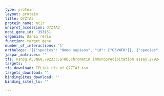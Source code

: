 ```yaml
---
type: protein
layout: protein
title: Q7ZTA3
protein_name: mc1r
uniprot_accession: Q7ZTA3
ncbi_gene_id: '353151'
organism: Danio rerio
function: target gene
number_of_interactions: '1'
orthologs: '[{"species": "Homo sapiens", "id": ["G3V4F0"]}, {"species": "Mus musculus", "id": ["<a href=\"/protein/q01727\">Q01727</a>"]}]'
jaspar_matrices: ''
tfs: nanog,A5JNG8,792333,GTRD,chromatin immunoprecipitation assay,27924024%5Buid%5D,No
targets: ''
tfs_download: TFLink_tfs_of_Q7ZTA3.tsv
targets_download: ''
bindingSites_download: ''
binding_sites_ls: ''

---
```

